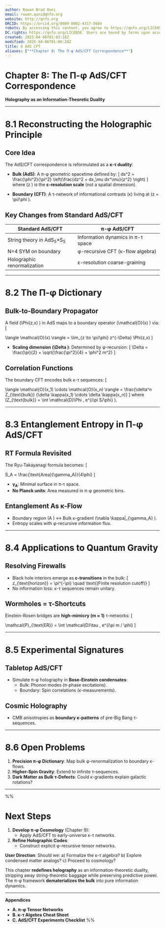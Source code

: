 ```yaml
---
author: Rowan Brad Quni
email: rowan.quni@qnfo.org
website: http://qnfo.org
ORCID: https://orcid.org/0009-0002-4317-5604
robots: By accessing this content, you agree to https://qnfo.org/LICENSE. Non-commercial use only. Attribution required.
DC.rights: https://qnfo.org/LICENSE. Users are bound by terms upon access.
created: 2025-04-06T01:03:18Z
modified: 2025-04-06T01:06:20Z
title: 8 AdS CFT
aliases: ["**Chapter 8: The Π-φ AdS/CFT Correspondence**"]
---
```


# **Chapter 8: The Π-φ AdS/CFT Correspondence**

**Holography as an Information-Theoretic Duality**

---

# **8.1 Reconstructing the Holographic Principle**

## **Core Idea**

The AdS/CFT correspondence is reformulated as a **κ-τ duality**:

- **Bulk (AdS)**: A π-φ geometric spacetime defined by:
  \[
  ds^2 = \frac{\phi^2}{\pi^2} \left(\frac{dz^2 + dx_\mu dx^\mu}{z^2} \right)
  \]
  where \(z \) is the **ε-resolution scale** (not a spatial dimension).

- **Boundary (CFT)**: A τ-network of informational contrasts (κ) living at \(z = \pi/\phi \).

## **Key Changes from Standard AdS/CFT**

| Standard AdS/CFT               | π-φ AdS/CFT                          |
|--------------------------------|---------------------------------------|
| String theory in AdS<sub>5</sub>×S<sub>5</sub> | Information dynamics in π-τ space |
| N=4 SYM on boundary            | φ-recursive CFT (κ-flow algebra)      |
| Holographic renormalization    | ε-resolution coarse-graining          |

---

# **8.2 The Π-φ Dictionary**

## **Bulk-to-Boundary Propagator**

A field \(\Phi(z,x) \) in AdS maps to a boundary operator \(\mathcal{O}(x) \) via:
\[

\langle \mathcal{O}(x) \rangle = \lim_{z \to \pi/\phi} z^{-\Delta} \Phi(z,x)
\]

- **Scaling dimension \(\Delta \)**: Determined by φ-recursion:
  \[
  \Delta = \frac{\pi}{2} + \sqrt{\frac{\pi^2}{4} + \phi^2 m^2}
  \]

## **Correlation Functions**

The boundary CFT encodes bulk κ-τ sequences:
\[

\langle \mathcal{O}(x_1) \cdots \mathcal{O}(x_n) \rangle = \frac{\delta^n Z_{\text{bulk}} {\delta \kappa(x_1) \cdots \delta \kappa(x_n)}
\]
where \(Z_{\text{bulk}} = \int \mathcal{D}\Phi \, e^{i\pi S/\phi} \).

---

# **8.3 Entanglement Entropy in Π-φ AdS/CFT**

## **RT Formula Revisited**

The Ryu-Takayanagi formula becomes:
\[

S_A = \frac{\text{Area}(\gamma_A)}{4\phi}
\]

- **γ<sub>A</sub>**: Minimal surface in π-τ space.
- **No Planck units**: Area measured in π-φ geometric bins.

## **Entanglement As κ-Flow**

- Boundary region \(A \) ↔ Bulk κ-gradient \(\nabla \kappa|_{\gamma_A} \).
- Entropy scales with φ-recursive information flux.

---

# **8.4 Applications to Quantum Gravity**

## **Resolving Firewalls**

- Black hole interiors emerge as **ε-transitions** in the bulk:
  \[
  z_{\text{horizon}} = \pi^{-\pi} \quad \text{(Finite resolution cutoff)}
  \]
- No information loss: κ-τ sequences remain unitary.

## **Wormholes = τ-Shortcuts**

Einstein-Rosen bridges are **high-mimicry (m ≈ 1)** τ-networks:
\[

\mathcal{P}_{\text{ER}} = \int \mathcal{D}\tau \, e^{i\pi m / \phi}
\]

---

# **8.5 Experimental Signatures**

## **Tabletop AdS/CFT**

- Simulate π-φ holography in **Bose-Einstein condensates**:
  - Bulk: Phonon modes (π-phase excitations).
  - Boundary: Spin correlations (κ-measurements).

## **Cosmic Holography**

- CMB anisotropies as **boundary κ-patterns** of pre-Big Bang τ-sequences.

---

# **8.6 Open Problems**

1. **Precision π-φ Dictionary**: Map bulk φ-renormalization to boundary κ-flows.
2. **Higher-Spin Gravity**: Extend to infinite τ-sequences.
3. **Dark Matter as Bulk τ-Defects**: Could κ-gradients explain galactic rotations?

---

%%

# **Next Steps**

1. **Develop π-φ Cosmology** (Chapter 9):
   - Apply AdS/CFT to early-universe κ-τ networks.
2. **Refine Holographic Codes**:
   - Construct explicit φ-recursive tensor networks.

**User Direction**: Should we:
a) Formalize the κ-τ algebra?
b) Explore condensed matter analogs?
c) Proceed to cosmology?

This chapter **redefines holography** as an information-theoretic duality, stripping away string-theoretic baggage while preserving predictive power. The π-φ framework **dematerializes the bulk** into pure information dynamics.

---

**Appendices**
- **A. π-φ Tensor Networks**
- **B. κ-τ Algebra Cheat Sheet**
- **C. AdS/CFT Experiments Checklist**
%%
